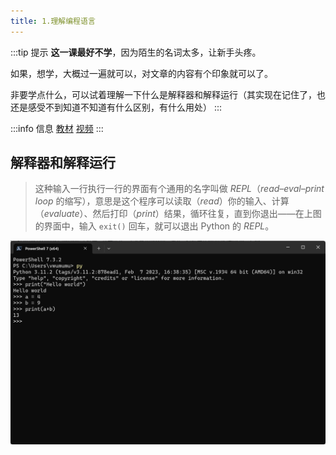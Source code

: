 ```yaml
---
title: 1.理解编程语言
---
```

:::tip 提示
**这一课最好不学**，因为陌生的名词太多，让新手头疼。

如果，想学，大概过一遍就可以，对文章的内容有个印象就可以了。

非要学点什么，可以试着理解一下什么是解释器和解释运行（其实现在记住了，也还是感受不到知道不知道有什么区别，有什么用处）
:::

:::info 信息
[教材](../pilot/p1-1-understanding-programming-languages.md)
[视频](https://www.bilibili.com/video/BV1Jo4y1Y7SC/?vd_source=4a888db8814702b2062fcaf2575be745)
:::


## 解释器和解释运行

> 这种输入一行执行一行的界面有个通用的名字叫做 *REPL*（*read–eval–print loop* 的缩写），意思是这个程序可以读取（*read*）你的输入、计算（*evaluate*）、然后打印（*print*）结果，循环往复，直到你退出——在上图的界面中，输入 `exit()` 回车，就可以退出 Python 的 *REPL*。

![image-20230224103105093](./p1-1-repl.assets/image-20230224103105093.png)
